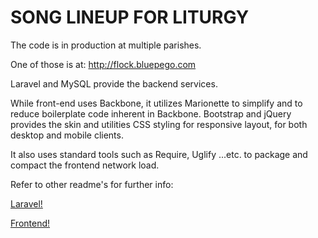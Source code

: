 SONG LINEUP FOR LITURGY
==================================
The code is in production at multiple parishes.

One of those is at: http://flock.bluepego.com

Laravel and MySQL provide the backend services.

While front-end uses Backbone, it utilizes Marionette to simplify and to reduce boilerplate code inherent in Backbone. Bootstrap and jQuery provides the skin and utilities CSS styling for responsive layout, for both desktop and mobile clients.

It also uses standard tools such as Require, Uglify ...etc. to package and compact the frontend network load.

Refer to other readme's for further info:

[Laravel!](https://github.com/hoantran/liturgy/blob/marionette/readme-laravel.md)

[Frontend!](https://github.com/hoantran/liturgy/blob/marionette/readme-marionette-require-boilerplate.md)

